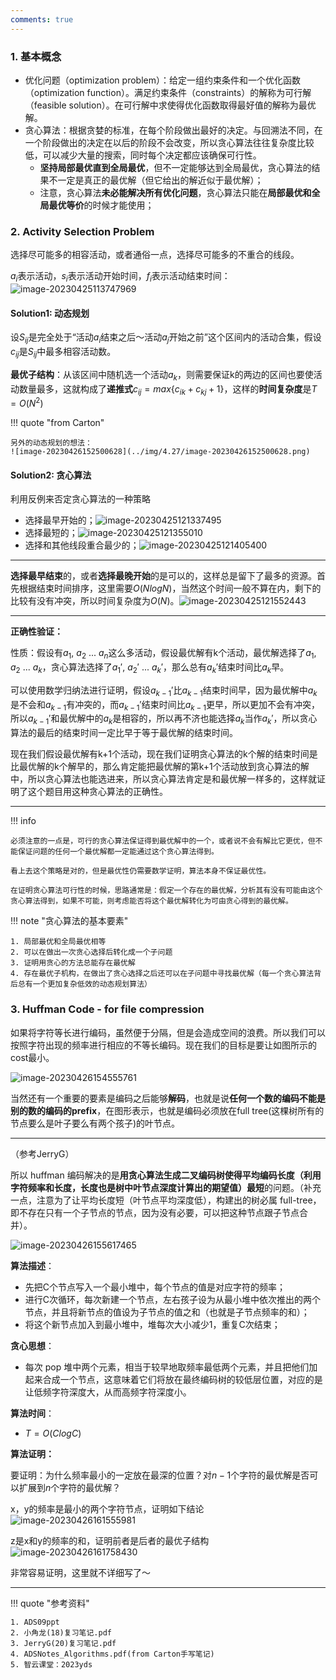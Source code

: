 ```yaml
---
comments: true
---
```

### 1. 基本概念

- 优化问题（optimization problem）：给定一组约束条件和一个优化函数（optimization function）。满足约束条件（constraints）的解称为可行解（feasible solution）。在可行解中求使得优化函数取得最好值的解称为最优解。
- 贪心算法：根据贪婪的标准，在每个阶段做出最好的决定。与回溯法不同，在一个阶段做出的决定在以后的阶段不会改变，所以贪心算法往往复杂度比较低，可以减少大量的搜索，同时每个决定都应该确保可行性。
  - **坚持局部最优直到全局最优**，但不一定能够达到全局最优，贪心算法的结果不一定是真正的最优解（但它给出的解近似于最优解）；
  - 注意，贪心算法**未必能解决所有优化问题**，贪心算法只能在**局部最优和全局最优等价**的时候才能使用；

### 2. Activity Selection Problem 

选择尽可能多的相容活动，或者通俗一点，选择尽可能多的不重合的线段。

$a_i$表示活动，$s_i$表示活动开始时间，$f_i$表示活动结束时间：![image-20230425113747969](../img/4.22/image-20230425113747969.png)

#### Solution1: 动态规划

设$S_{ij}$是完全处于“活动$a_i$结束之后～活动$a_j$开始之前”这个区间内的活动合集，假设$c_{ij}$是$S_{ij}$中最多相容活动数。

**最优子结构**：从该区间中随机选一个活动$a_k$，则需要保证k的两边的区间也要使活动数量最多，这就构成了**递推式**$c_{ij} = max\left\{c_{ik} + c_{kj} + 1\right\}$，这样的**时间复杂度**是$T=O(N^2)$

!!! quote "from Carton"

    另外的动态规划的想法：
    ![image-20230426152500628](../img/4.27/image-20230426152500628.png)

#### Solution2: 贪心算法

利用反例来否定贪心算法的一种策略

- 选择最早开始的；![image-20230425121337495](../img/4.22/image-20230425121337495.png)
- 选择最短的；![image-20230425121355010](../img/4.22/image-20230425121355010.png)
- 选择和其他线段重合最少的；![image-20230425121405400](../img/4.22/image-20230425121405400.png)

---

**选择最早结束**的，或者**选择最晚开始**的是可以的，这样总是留下了最多的资源。首先根据结束时间排序，这里需要$O(NlogN)$，当然这个时间一般不算在内，剩下的比较有没有冲突，所以时间复杂度为$O(N)$。![image-20230425121552443](../img/4.22/image-20230425121552443.png)

---

**正确性验证：**

性质：假设有$a_1$, $a_2$ ... $a_n$这么多活动，假设最优解有k个活动，最优解选择了$a_1$, $a_2$ ... $a_k$，贪心算法选择了$a_1'$, $a_2'$ ... $a_k'$，那么总有$a_k'$结束时间比$a_k$早。

可以使用数学归纳法进行证明，假设$a_{k-1}'$比$a_{k-1}$结束时间早，因为最优解中$a_k$是不会和$a_{k-1}$有冲突的，而$a_{k-1}'$结束时间比$a_{k-1}$更早，所以更加不会有冲突，所以$a_{k-1}'$和最优解中的$a_k$是相容的，所以再不济也能选择$a_k$当作$a_k'$，所以贪心算法的最后的结束时间一定比早于等于最优解的结束时间。

现在我们假设最优解有k+1个活动，现在我们证明贪心算法的k个解的结束时间是比最优解的k个解早的，那么肯定能把最优解的第k+1个活动放到贪心算法的解中，所以贪心算法也能选进来，所以贪心算法肯定是和最优解一样多的，这样就证明了这个题目用这种贪心算法的正确性。

---

!!! info

    必须注意的一点是，可行的贪心算法保证得到最优解中的一个，或者说不会有解比它更优，但不能保证问题的任何一个最优解都一定能通过这个贪心算法得到。

    看上去这个策略是对的，但是最优性仍需要数学证明，算法本身不保证最优性。

    在证明贪心算法可行性的时候，思路通常是：假定一个存在的最优解，分析其有没有可能由这个贪心算法得到，如果不可能，则考虑能否将这个最优解转化为可由贪心得到的最优解。

!!! note "贪心算法的基本要素"

    1. 局部最优和全局最优相等
    2. 可以在做出一次贪心选择后转化成一个子问题
    3. 证明用贪心的方法总能存在最优解
    4. 存在最优子机构，在做出了贪心选择之后还可以在子问题中寻找最优解（每一个贪心算法背后总有一个更加复杂低效的动态规划算法）

### 3. Huffman Code - for file compression

如果将字符等长进行编码，虽然便于分隔，但是会造成空间的浪费。所以我们可以按照字符出现的频率进行相应的不等长编码。现在我们的目标是要让如图所示的cost最小。

![image-20230426154555761](../img/4.27/image-20230426154555761.png)

当然还有一个重要的要素是编码之后能够**解码**，也就是说**任何一个数的编码不能是别的数的编码的prefix**，在图形表示，也就是编码必须放在full tree(这棵树所有的节点要么是叶子要么有两个孩子)的叶节点。

---

（参考JerryG）

所以 huffman 编码解决的是**用贪心算法生成二叉编码树使得平均编码长度（利用字符频率和长度，长度也是树中叶节点深度计算出的期望值）最短**的问题。（补充一点，注意为了让平均长度短（叶节点平均深度低），构建出的树必属 full-tree，即不存在只有一个子节点的节点，因为没有必要，可以把这种节点跟子节点合并）。

![image-20230426155617465](../img/4.27/image-20230426155617465.png)

**算法描述**：

- 先把C个节点写入一个最小堆中，每个节点的值是对应字符的频率；
- 进行C次循环，每次新建一个节点，左右孩子设为从最小堆中依次推出的两个节点，并且将新节点的值设为子节点的值之和（也就是子节点频率的和）；
- 将这个新节点加入到最小堆中，堆每次大小减少1，重复C次结束；

**贪心思想**：

- 每次 pop 堆中两个元素，相当于较早地取频率最低两个元素，并且把他们加起来合成一个节点，这意味着它们将放在最终编码树的较低层位置，对应的是让低频字符深度大，从而高频字符深度小。

**算法时间**：

- $T = O(ClogC)$

**算法证明：**

要证明：为什么频率最小的一定放在最深的位置？对$n-1$个字符的最优解是否可以扩展到$n$个字符的最优解？

x，y的频率是最小的两个字符节点，证明如下结论![image-20230426161555981](../img/4.27/image-20230426161555981.png)

z是x和y的频率的和，证明前者是后者的最优子结构![image-20230426161758430](../img/4.27/image-20230426161758430.png)

非常容易证明，这里就不详细写了～

---

!!! quote "参考资料"

    1. ADS09ppt
    2. 小角龙(18)复习笔记.pdf
    3. JerryG(20)复习笔记.pdf
    4. ADSNotes_Algorithms.pdf(from Carton手写笔记)
    5. 智云课堂：2023yds


